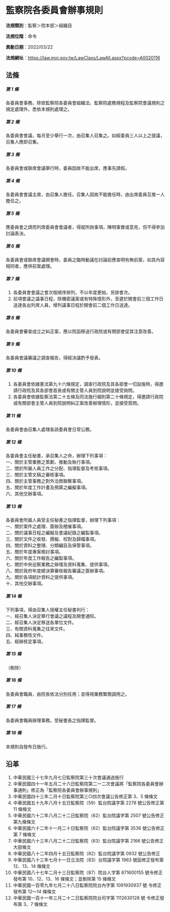 # 監察院各委員會辦事規則




**法規類別**：監察＞院本部＞組織目

**法規位階**：命令

**異動日期**：2022/03/22  

**法規網址**：https://law.moj.gov.tw/LawClass/LawAll.aspx?pcode=A0020116



## 法條
##### 第 1 條
各委員會事務，除依監察院各委員會組織法、監察院處務規程及監察院會議規則之規定處理外，悉依本規則處理之。

##### 第 2 條
各委員會會議，每月至少舉行一次，由召集人召集之。如經委員三人以上之提議，召集人應即召集。

##### 第 3 條
各委員會或聯席會議舉行時，委員因故不能出席，應事先請假。

##### 第 4 條
各委員會會議主席，由召集人擔任。召集人因故不能擔任時，由出席委員互推一人擔任之。

##### 第 5 條
應委員會之請而列席委員會會議者，得就所詢事項，陳明事實或意見，但不得參加討論表決。

##### 第 6 條
各委員會或聯席會議開會時，委員之臨時動議在討論前應查明有無前案，如其內容相同者，應併前案處理。

##### 第 7 條
1. 各委員會會議之會次按順序排列，不以年度更始，另排會次。
1. 前項會議之議事日程，除機密議案或有特殊情形外，至遲於開會前三個工作日送達各出列席人員，增列議事日程於開會前二個工作日送達。

##### 第 8 條
各委員會審查成立之糾正案，應以院函移送行政院或有關部會促其注意改善。

##### 第 9 條
各委員會議審議之調查報告，得經決議酌予發表。

##### 第 10 條
1. 各委員會依據憲法第九十六條規定，調查行政院及其各部會一切設施時，得邀請行政院及其各部會首長或有關主管人員到院說明並接受詢問。
1. 各委員會依據監察法第二十五條及同法施行細則第二十條規定，得邀請行政院或有關部會主管人員到院說明糾正案改善辦理情形，並接受質問。

##### 第 11 條
各委員會由召集人處理各該委員會日常公務。

##### 第 12 條
各委員會主任秘書，承召集人之命，辦理下列事項：  
一、關於主管業務之策劃、推動及執行事項。  
二、關於所屬人員工作之分配、指導監督及考核事項。  
三、關於主管文稿之審核事項。  
四、關於主管事務之對外洽商聯繫事項。  
五、關於年度工作計畫及預算之編擬事項。  
六、其他交辦事項。

##### 第 13 條
各委員會所屬人員受主任秘書之指揮監督，辦理下列事項：  
一、關於案件之處理、簽辦及稽催事項。  
二、關於議事日程之編擬及會議紀錄之編製事項。  
三、關於文件之收發、撰擬、校對及歸檔事項。  
四、關於資料之整理、分類編目及保管事項。  
五、關於年度專案檢討事項。  
六、關於年度工作報告之編製事項。  
七、關於中央巡察業務之辦理及資料蒐集、提供事項。  
八、關於政府年度總決算審核報告審議之簽辦事項。  
九、關於各項統計資料之提供事項。  
十、其他交辦事項。

##### 第 14 條
下列事項，得由召集人授權主任秘書判行：  
一、經召集人決定舉行會議之議程及開會通知。  
二、經召集人決定移送各單位文件。  
三、有關資料蒐集之往來文件。  
四、純事務性文件。  
五、經辦核定事項。

##### 第 15 條
（刪除）

##### 第 16 條
各委員會職員，由院長依法分別任用；並得視業務繁簡調用之。

##### 第 17 條
各委員會職員辦理事務，受秘書長之指揮監督。

##### 第 18 條
本規則自發布日施行。

## 沿革
1. 中華民國三十七年九月七日監察院第三十次會議通過施行
1. 中華民國四十一年五月二十六日監察院第二一二次會議將「監察院各委員會辦事通則」修正為「監察院各委員會辦事規則」
1. 中華民國四十三年二月十日監察院第三○四次會議公告修正第 3、5 條條文
1. 中華民國五十九年八月十五日監察院（59）監台院議字第 2278 號公告修正第 11 條條文
1. 中華民國六十二年八月二十二日監察院（62）監台院議字第 2507 號公告修正第九條條文
1. 中華民國六十二年十一月二十日監察院（62）監台院議字第 3536 號公告修正第 7  條條文
1. 中華民國六十三年八月二十二日監察院（63）監台院議字第 2166 號公告修正大部條文
1. 中華民國八十二年四月十五日監察院（82）監台院議字第 0932 號公告修正
1. 中華民國八十三年七月十一日立法院（83）台院議字第 1963 號函修正發布第 12、13、14 條條文
1.  中華民國八十七年二月十三日監察院（87）院台人字第 871600155  號令修正發布第 10、12、13、16 條條文；並刪除第 15 條條文
1.  中華民國一百零九年七月二十八日監察院院台內字第 1091930937 號  令修正發布第 12～14 條條文
1.  中華民國一百十一年三月二十二日監察院院台司字第 1112630128 號  令修正發布第 3、7 條條文
